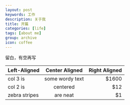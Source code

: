```yaml
---
layout: post
keywords: 工作
description: 关于我
title: 开篇
categories: [life]
tags: [about me]
group: archive
icon: coffee
---
```


留白，有空再写

| Left-Aligned  | Center Aligned  | Right Aligned |
| :------------ |:---------------:| -----:|
| col 3 is      | some wordy text | $1600 |
| col 2 is      | centered        |   $12 |
| zebra stripes | are neat        |    $1 |
